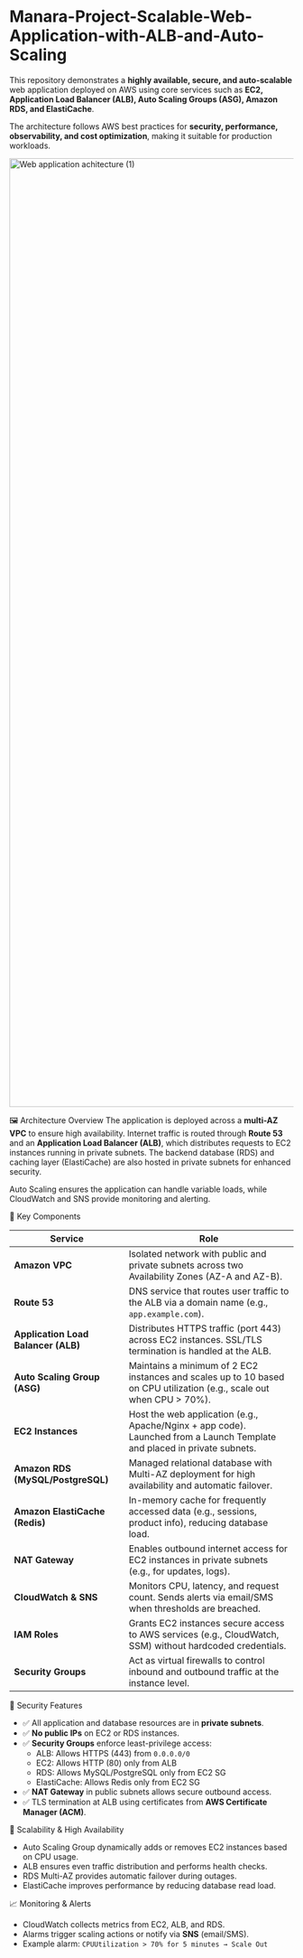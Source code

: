 # Manara-Project-Scalable-Web-Application-with-ALB-and-Auto-Scaling
This repository demonstrates a **highly available, secure, and auto-scalable** web application deployed on AWS using core services such as **EC2, Application Load Balancer (ALB), Auto Scaling Groups (ASG), Amazon RDS, and ElastiCache**.

The architecture follows AWS best practices for **security, performance, observability, and cost optimization**, making it suitable for production workloads.

<img width="2900" height="1680" alt="Web application achitecture  (1)" src="https://github.com/user-attachments/assets/684b39f3-202f-4db5-bac4-6d1fd7cf083c" />

🖼️ Architecture Overview
The application is deployed across a **multi-AZ VPC** to ensure high availability. Internet traffic is routed through **Route 53** and an **Application Load Balancer (ALB)**, which distributes requests to EC2 instances running in private subnets. The backend database (RDS) and caching layer (ElastiCache) are also hosted in private subnets for enhanced security.

Auto Scaling ensures the application can handle variable loads, while CloudWatch and SNS provide monitoring and alerting.

 🔧 Key Components

| Service | Role |
|-------|------|
| **Amazon VPC** | Isolated network with public and private subnets across two Availability Zones (AZ-A and AZ-B). |
| **Route 53** | DNS service that routes user traffic to the ALB via a domain name (e.g., `app.example.com`). |
| **Application Load Balancer (ALB)** | Distributes HTTPS traffic (port 443) across EC2 instances. SSL/TLS termination is handled at the ALB. |
| **Auto Scaling Group (ASG)** | Maintains a minimum of 2 EC2 instances and scales up to 10 based on CPU utilization (e.g., scale out when CPU > 70%). |
| **EC2 Instances** | Host the web application (e.g., Apache/Nginx + app code). Launched from a Launch Template and placed in private subnets. |
| **Amazon RDS (MySQL/PostgreSQL)** | Managed relational database with Multi-AZ deployment for high availability and automatic failover. |
| **Amazon ElastiCache (Redis)** | In-memory cache for frequently accessed data (e.g., sessions, product info), reducing database load. |
| **NAT Gateway** | Enables outbound internet access for EC2 instances in private subnets (e.g., for updates, logs). |
| **CloudWatch & SNS** | Monitors CPU, latency, and request count. Sends alerts via email/SMS when thresholds are breached. |
| **IAM Roles** | Grants EC2 instances secure access to AWS services (e.g., CloudWatch, SSM) without hardcoded credentials. |
| **Security Groups** | Act as virtual firewalls to control inbound and outbound traffic at the instance level. |



 🔐 Security Features

- ✅ All application and database resources are in **private subnets**.
- ✅ **No public IPs** on EC2 or RDS instances.
- ✅ **Security Groups** enforce least-privilege access:
  - ALB: Allows HTTPS (443) from `0.0.0.0/0`
  - EC2: Allows HTTP (80) only from ALB
  - RDS: Allows MySQL/PostgreSQL only from EC2 SG
  - ElastiCache: Allows Redis only from EC2 SG
- ✅ **NAT Gateway** in public subnets allows secure outbound access.
- ✅ TLS termination at ALB using certificates from **AWS Certificate Manager (ACM)**.

 🚀 Scalability & High Availability

- Auto Scaling Group dynamically adds or removes EC2 instances based on CPU usage.
- ALB ensures even traffic distribution and performs health checks.
- RDS Multi-AZ provides automatic failover during outages.
- ElastiCache improves performance by reducing database read load.



 📈 Monitoring & Alerts

- CloudWatch collects metrics from EC2, ALB, and RDS.
- Alarms trigger scaling actions or notify via **SNS** (email/SMS).
- Example alarm: `CPUUtilization > 70% for 5 minutes → Scale Out`

